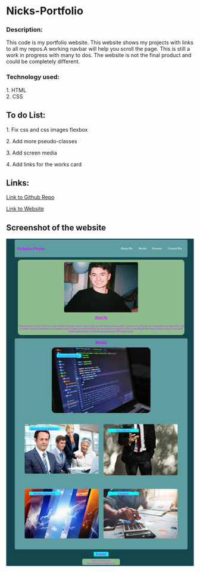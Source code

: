 # Nicks-Portfolio

### Description:
This code is my portfolio website. This website shows my projects with links to  all my repos.A working navbar will help you scroll the page. This is still a work in progress with many to dos. The website is not the final product and could be completely different.

### Technology used:
1\. HTML  
2\. CSS

## To do List:
1\. Fix css and css images flexbox 

2\. Add more pseudo-classes

3\. Add screen media

4\. Add links for the works card



## Links:

[Link to Github Repo](https://github.com/Lekashi/Nicks-portfolio "Link to Github Repo")

[Link to Website](https://lekashi.github.io/Nicks-portfolio/ "Link to Website")

## Screenshot of the website

![Screenshot of the website](./assests/images/Screenshot.png)